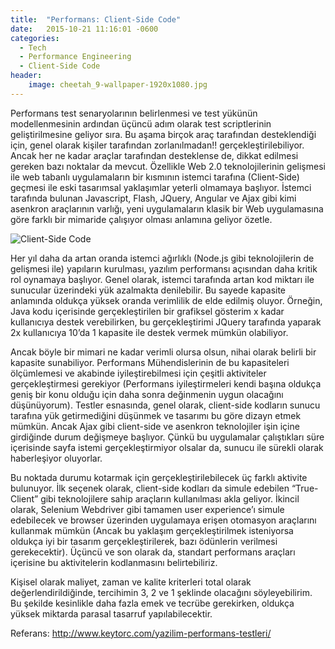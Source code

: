 ```yaml
---
title:  "Performans: Client-Side Code"
date:   2015-10-21 11:16:01 -0600	
categories:
  - Tech
  - Performance Engineering
  - Client-Side Code
header:
    image: cheetah_9-wallpaper-1920x1080.jpg
---
```

Performans test senaryolarının belirlenmesi ve test yükünün modellenmesinin ardından üçüncü adım olarak test scriptlerinin geliştirilmesine geliyor sıra. Bu aşama birçok araç tarafından desteklendiği için, genel olarak kişiler tarafından zorlanılmadan!! gerçekleştirilebiliyor. Ancak her ne kadar araçlar tarafından desteklense de, dikkat edilmesi gereken bazı noktalar da mevcut. Özellikle Web 2.0 teknolojilerinin gelişmesi ile web tabanlı uygulamaların bir kısmının istemci tarafına (Client-Side) geçmesi ile eski tasarımsal yaklaşımlar yeterli olmamaya başlıyor. İstemci tarafında bulunan Javascript, Flash, JQuery, Angular ve Ajax gibi kimi asenkron araçlarının varlığı, yeni uygulamaların klasik bir Web uygulamasına göre farklı bir mimaride çalışıyor olması anlamına geliyor özetle.

![Client-Side Code](https://berkdulger.github.io/images/clientside-code.jpg)

Her yıl daha da artan oranda istemci ağırlıklı (Node.js gibi teknolojilerin de gelişmesi ile) yapıların kurulması, yazılım performansı açısından daha kritik rol oynamaya başlıyor. Genel olarak, istemci tarafında artan kod miktarı ile sunucular üzerindeki yük azalmakta denilebilir. Bu sayede kapasite anlamında oldukça yüksek oranda verimlilik de elde edilmiş oluyor. Örneğin, Java kodu içerisinde gerçekleştirilen bir grafiksel gösterim x kadar kullanıcıya destek verebilirken, bu gerçekleştirimi JQuery tarafında yaparak 2x kullanıcıya 10’da 1 kapasite ile destek vermek mümkün olabiliyor.

Ancak böyle bir mimari ne kadar verimli olursa olsun, nihai olarak belirli bir kapasite sunabiliyor. Performans Mühendislerinin de bu kapasiteleri ölçümlemesi ve akabinde iyileştirebilmesi için çeşitli aktiviteler gerçekleştirmesi gerekiyor (Performans iyileştirmeleri kendi başına oldukça geniş bir konu olduğu için daha sonra değinmenin uygun olacağını düşünüyorum). Testler esnasında, genel olarak, client-side kodların sunucu tarafına yük getirmediğini düşünmek ve tasarımı bu göre dizayn etmek mümkün. Ancak Ajax gibi client-side ve asenkron teknolojiler işin içine girdiğinde durum değişmeye başlıyor. Çünkü bu uygulamalar çalıştıkları süre içerisinde sayfa istemi gerçekleştirmiyor olsalar da, sunucu ile sürekli olarak haberleşiyor oluyorlar.

Bu noktada durumu kotarmak için gerçekleştirilebilecek üç farklı aktivite bulunuyor. İlk seçenek olarak, client-side kodları da simule edebilen “True-Client” gibi teknolojilere sahip araçların kullanılması akla geliyor. İkincil olarak, Selenium Webdriver gibi tamamen user experience’ı simule edebilecek ve browser üzerinden uygulamaya erişen otomasyon araçlarını kullanmak mümkün (Ancak bu yaklaşım gerçekleştirilmek isteniyorsa oldukça iyi bir tasarım gerçekleştirilerek, bazı ödünlerin verilmesi gerekecektir). Üçüncü ve son olarak da, standart performans araçları içerisine bu aktivitelerin kodlanmasını belirtebiliriz.

Kişisel olarak maliyet, zaman ve kalite kriterleri total olarak değerlendirildiğinde, tercihimin 3, 2 ve 1 şeklinde olacağını söyleyebilirim. Bu şekilde kesinlikle daha fazla emek ve tecrübe gerekirken, oldukça yüksek miktarda parasal tasarruf yapılabilecektir.

Referans: http://www.keytorc.com/yazilim-performans-testleri/